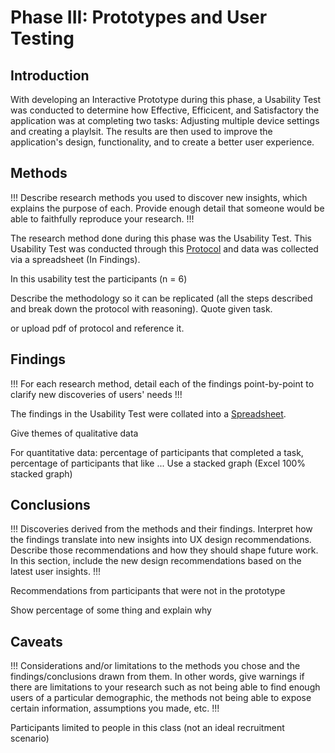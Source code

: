 # Phase III: Prototypes and User Testing

## Introduction

With developing an Interactive Prototype during this phase, a Usability Test was conducted to determine how Effective, Efficicent, and Satisfactory the application was at completing two tasks: Adjusting multiple device settings and creating a playlsit. The results are then used to improve the application's design, functionality, and to create a better user experience.

## Methods

!!! Describe research methods you used to discover new insights, which explains the purpose of each. Provide enough detail that someone would be able to faithfully reproduce your research. !!!
  
The research method done during this phase was the Usability Test. This Usability Test was conducted through this [Protocol](../phaseIII/Protocol.pdf) and data was collected via a spreadsheet (In Findings).

In this usability test the participants (n = 6)

Describe the methodology so it can be replicated (all the steps described and break down the protocol with reasoning). Quote given task.
 
or upload pdf of protocol and reference it.

## Findings

!!! For each research method, detail each of the findings point-by-point to clarify new discoveries of users' needs !!!  

The findings in the Usability Test were collated into a [Spreadsheet](https://docs.google.com/spreadsheets/d/1luWYVmIG-7Ci7HbFj4Ql9mjTNEpF34J8a3IvDMtyEwY/edit?usp=sharing).

Give themes of qualitative data

For quantitative data: percentage of participants that completed a task, percentage of participants that like ... Use a stacked graph (Excel 100% stacked graph)

## Conclusions

!!! Discoveries derived from the methods and their findings. Interpret how the findings translate into new insights into UX design recommendations. Describe those recommendations and how they should shape future work. In this section, include the new design recommendations based on the latest user insights. !!!

Recommendations from participants that were not in the prototype

Show percentage of some thing and explain why

## Caveats

!!! Considerations and/or limitations to the methods you chose and the findings/conclusions drawn from them. In other words, give warnings if there are limitations to your research such as not being able to find enough users of a particular demographic, the methods not being able to expose certain information, assumptions you made, etc. !!!

Participants limited to people in this class (not an ideal recruitment scenario)
